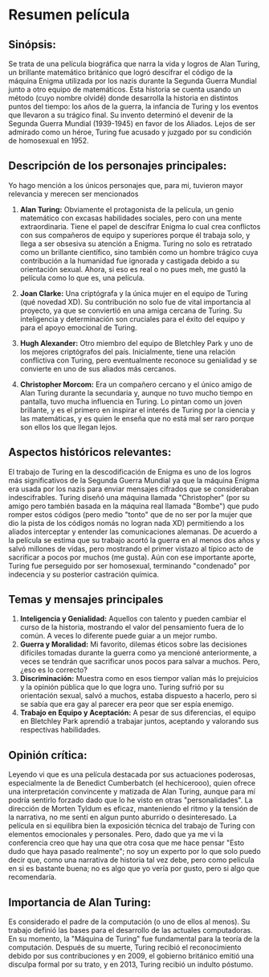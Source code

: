 # Resumen película

## Sinópsis:
Se trata de una película biográfica que narra la vida y logros de Alan Turing, un brillante matemático británico que logró
descifrar el código de la máquina Enigma utilizada por los nazis durante la Segunda Guerra Mundial junto a otro equipo de 
matemáticos. Esta historia se cuenta usando un método (cuyo nombre olvidé) donde desarrolla la historia en distintos puntos del
tiempo: los años de la guerra, la infancia de Turing y los eventos que llevaron a su trágico final.
Su invento determinó el devenir de la Segunda Guerra Mundial (1939-1945) en favor de los Aliados. Lejos de ser admirado como un
héroe, Turing fue acusado y juzgado por su condición de homosexual en 1952.

## Descripción de los personajes principales:
Yo hago mención a los únicos personajes que, para mi, tuvieron mayor relevancia y merecen ser mencionados
1. **Alan Turing:** Obviamente el protagonista de la película, un genio matemático con excasas habilidades sociales, pero con una
   mente extraordinaria. Tiene el papel de descifrar Enigma lo cual crea conflictos con sus compañeros de equipo y superiores
   porque él trabaja solo, y llega a ser obsesiva su atención a Enigma.
   Turing no solo es retratado como un brillante científico, sino también como un hombre trágico cuya contribución a la
   humanidad fue ignorada y castigada debido a su orientación sexual. Ahora, si eso es real o no pues meh, me gustó la película
   como lo que es, una película.

2. **Joan Clarke:** Una criptógrafa y la única mujer en el equipo de Turing (qué novedad XD). Su contribución no solo fue de vital
   importancia al proyecto, ya que se conviertió en una amiga cercana de Turing. Su inteligencia y determinación son cruciales
   para el éxito del equipo y para el apoyo emocional de Turing.

3. **Hugh Alexander:** Otro miembro del equipo de Bletchley Park y uno de los mejores criptógrafos del país. Inicialmente,
   tiene una relación conflictiva con Turing, pero eventualmente reconoce su genialidad y se convierte en uno de sus aliados
   más cercanos.

4. **Christopher Morcom:** Era un compañero cercano y el único amigo de Alan Turing durante la secundaria y, aunque no tuvo mucho
   tiempo en pantalla, tuvo mucha influencia en Turing. Lo pintan como un joven brillante, y es el primero en inspirar el interés de
   Turing por la ciencia y las matemáticas, y es quien le enseña que no está mal ser raro porque son ellos los que llegan lejos.

## Aspectos históricos relevantes:
El trabajo de Turing en la descodificación de Enigma es uno de los logros más significativos de la Segunda Guerra Mundial ya que la
máquina Enigma era usada por los nazis para enviar mensajes cifrados que se consideraban indescifrables. Turing diseñó una máquina
llamada "Christopher" (por su amigo pero también basada en la máquina real llamada "Bombe") que pudo romper estos códigos (pero medio
"tonto" que de no ser por la mujer que dio la pista de los códigos nomás no logran nada XD) permitiendo a los aliados interceptar y
entender las comunicaciones alemanas.
De acuerdo a la película se estima que su trabajo acortó la guerra en al menos dos años y salvó millones de vidas, pero mostrando el primer
vistazo al típico acto de sacrificar a pocos por muchos (me gusta).
Aún con ese importante aporte, Turing fue perseguido por ser homosexual, terminando "condenado" por indecencia y su posterior
castración química.

## Temas y mensajes principales
1. **Inteligencia y Genialidad:** Aquellos con talento y pueden cambiar el curso de la historia, mostrando el valor del pensamiento fuera de
     lo común. A veces lo diferente puede guiar a un mejor rumbo.
2. **Guerra y Moralidad:** Mi favorito, dilemas éticos sobre las decisiones difíciles tomadas durante la guerra como ya mencioné anteriormente,
     a veces se tendrán que sacrificar unos pocos para salvar a muchos. Pero, ¿eso es lo correcto?
3. **Discriminación:** Muestra como en esos tiempor valían más lo prejuicios y la opinión pública que lo que logra uno.
     Turing sufrió por su orientación sexual, salvó a muchos, estaba dispuesto a hacerlo, pero si se sabía que era gay al parecer era peor que ser
     espía enemigo.
4. **Trabajo en Equipo y Aceptación:** A pesar de sus diferencias, el equipo en Bletchley Park aprendió a trabajar juntos, aceptando y valorando sus
     respectivas habilidades.

## Opinión crítica:
Leyendo vi que es una película destacada por sus actuaciones poderosas, especialmente la de Benedict Cumberbatch (el hechicerooo), quien ofrece una
interpretación convincente y matizada de Alan Turing, aunque para mí podría sentirlo forzado dado que lo he visto en otras "personalidades".
La dirección de Morten Tyldum es eficaz, manteniendo el ritmo y la tensión de la narrativa, no me sentí en algun punto aburrido o desinteresado. La
película en si equilibra bien la exposición técnica del trabajo de Turing con elementos emocionales y personales. Pero, dado que ya me vi la conferencia
creo que hay una que otra cosa que me hace pensar "Esto dudo que haya pasado realmente"; no soy un experto por lo que solo puedo decir que, como una narrativa
de historia tal vez debe, pero como película en si es bastante buena; no es algo que yo vería por gusto, pero si algo que recomendaría.

## Importancia de Alan Turing:
Es considerado el padre de la computación (o uno de ellos al menos). Su trabajo definió las bases para el desarrollo de las actuales computadoras. En su momento,
la "Máquina de Turing" fue fundamental para la teoría de la computación. Después de su muerte, Turing recibió el reconocimiento debido por sus contribuciones y en 2009,
el gobierno británico emitió una disculpa formal por su trato, y en 2013, Turing recibió un indulto póstumo.
